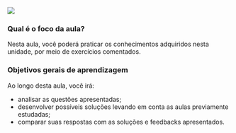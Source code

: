 [![](https://ampli-images.s3.amazonaws.com/production/17e97c3f-efbf-4ab4-a354-d2a0c0f9270f/original)](https://ampli-images.s3.amazonaws.com/production/17e97c3f-efbf-4ab4-a354-d2a0c0f9270f/original)

### **Qual é o foco da aula?**

Nesta aula, você poderá praticar os conhecimentos adquiridos nesta unidade, por meio de exercícios comentados.

### **Objetivos gerais de aprendizagem**

Ao longo desta aula, você irá:

- analisar as questões apresentadas;
- desenvolver possíveis soluções levando em conta as aulas previamente estudadas;
- comparar suas respostas com as soluções e feedbacks apresentados.
